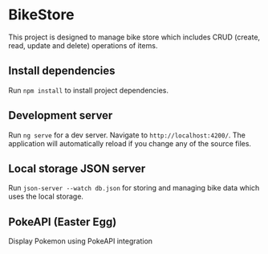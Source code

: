 # BikeStore

This project is designed to manage bike store which includes CRUD (create, read, update and delete) operations of items.

## Install dependencies

Run `npm install` to install project dependencies.

## Development server

Run `ng serve` for a dev server. Navigate to `http://localhost:4200/`. The application will automatically reload if you change any of the source files.

## Local storage JSON server

Run `json-server --watch db.json` for storing and managing bike data which uses the local storage.

## PokeAPI (Easter Egg)

Display Pokemon using PokeAPI integration
